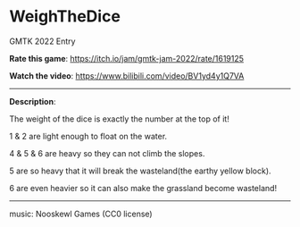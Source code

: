 # WeighTheDice

GMTK 2022 Entry

**Rate this game**: https://itch.io/jam/gmtk-jam-2022/rate/1619125

**Watch the video**: https://www.bilibili.com/video/BV1yd4y1Q7VA

---

**Description**:

The weight of the dice is exactly the number at the top of it!

1 & 2 are light enough to float on the water.

4 & 5 & 6 are heavy so they can not climb the slopes.

5 are so heavy that it will break the wasteland(the earthy yellow block).

6 are even heavier so it can also make the grassland become wasteland!


---

music: Nooskewl Games (CC0 license)
